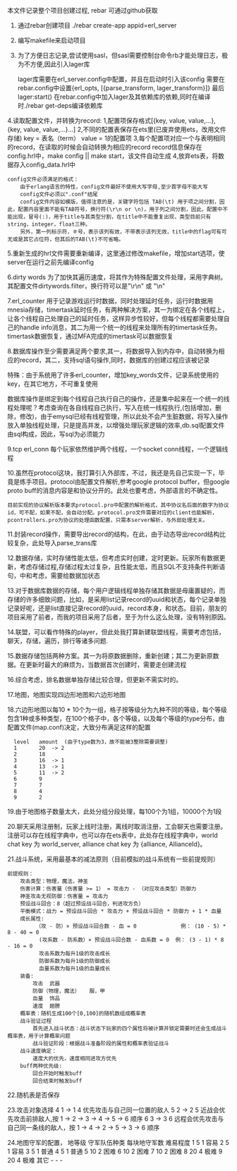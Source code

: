 本文件记录整个项目创建过程, rebar 可通过github获取

1. 通过rebar创建项目 ./rebar create-app appid=erl_server

2. 编写makefile来启动项目

3. 为了方便日志记录,尝试使用sasl，但sasl需要控制台命令rb才能处理日志，极为不方便,因此引入lager库

   lager库需要在erl_server.config中配置，并且在启动时引入该config
   		  需要在rebar.config中设置{erl_opts, [{parse_transform, lager_transform}]}
   		  最后lager:start()
	在rebar.config中加入lager及其依赖库的依赖,同时在编译时./rebar get-deps编译依赖库

4.读取配置文件，并转换为record:
  1,配置项保存格式[{key, value, value,...},{key, value, value,...}...]
  2,不同的配置表保存在ets里(已废弃使用ets，改用文件存储)
  	key = 表名（term）
  	value = 1的配置项
  3,每个配置项对应一个与表明相同的record，在读取的时候会自动转换为相应的record
  	record信息保存在config.hrl中，make config || make start，该文件自动生成
  4,放弃ets表，将数据存入config_data.hrl中
    
    config文件必须满足的格式：
        由于erlang语言的特性，config文件最好不使用大写字母,至少首字母不能大写
        config文件必须以".conf"结尾
        config文件内容如模版，值得注意的是，关键字符包括 TAB(\t) 用于项之间分割，因此，配置内容里面不能有TAB符号，换行符(\r\n or \n)，用于列之间分割，因此，配置中不能出现，冒号(:)，用于title与其类型分割，在title中不能重复出现，类型目前只有string，integer，float三种。
        另外，第一列标示符，＃号，表示该列有效，不带表示该列无效，title中的flag可有可无或是其它占位符，但其后的TAB(\t)不可省略。

5.重新生成的hrl文件需要重新编译，这里通过修改makefile，增加start选项，使server在运行之前先编译config

6.dirty words 为了加快其遍历速度，将其作为特殊配置文件处理，采用字典树。其配置文件dirtywords.filter，换行符可以是"\r\n" 或 "\n"

7.erl_counter 用于记录游戏运行时数据，同时处理延时任务，运行时数据用mnesia存储，timertask延时任务，有两种解决方案，其一为绑定在各个线程上，让各个线程自己处理自己的延时任务，这样异步性较好，但每个线程都需要处理自己的handle info消息，其二为用一个统一的线程来处理所有的timertask任务。
    timertask数据恢复，通过MFA完成的timertask可以数据恢复

8.数据库操作至少需要满足两个要求,其一，将数据导入到内存中，自动转换为相应的record，其二，支持sql语句操作,同时，数据库的创建过程应该被记录
  
  特殊：由于系统用了许多erl_counter，增加key_words文件，记录系统使用的key，在其它地方，不可重复使用

  数据库操作是绑定到每个线程自己执行自己的操作，还是集中起来在一个统一的线程处理呢？考虑查询在各自线程自己执行，写入在统一线程执行,(包括增加，删除，修改)，由于emysql已经有线程管理，所以此处不会产生脏数据，将写入操作放入单独线程处理，只是提高并发，以增强处理玩家逻辑的效率,db.sql配置文件由sql构成，因此，写sql为必须能力

9.tcp erl_conn 每个玩家依然维护两个线程，一个socket conn线程，一个逻辑线程

10.虽然在protocol这块，我打算引入外部库，不过，我还是先自己实现一下，毕竟是练手项目。protocol由配置文件解析,参考google protocol buffer，但google proto buff的消息内容是和协议分开的。此处也要考虑，外部语言的不确定性。
    
    目前实现的协议解析版本要求protocol.pro中配置的解析格式，其中协议名后面的数字为协议id，可不配，如果不配，会自动分配。protocol.pro文件需要对应的client也能解析，pcontrollers.pro为协议的处理函数配置，只需本server解析，与外部处理无关。

11.封装record操作，需要导出record的结构，在此，由于动态导出record结构比较复杂，此处导入parse_trans库
    
12.数据存储，实时存储性能太低，但考虑实时创建，定时更新。玩家所有数据更新，考虑存储过程,存储过程太过复杂，且性能太低，而且SQL不支持条件判断语句，中和考虑，需要给数据加状态

13.对于数据库数据的存储，每个用户逻辑线程单独存储其数据是毋庸置疑的，而存储的许多细致问题，比如，是采用list记录record的uuid和状态，每个记录单独记录好呢，还是list直接记录record的uuid，record本身，和状态。目前，朋友的项目采用了前者，而我的项目采用了后者，至于为什么这么处理，没有特别原因。

14.联盟，可以看作特殊的player，但此处我打算新建联盟线程，需要考虑包括，聊天，存储，遍历，排行等诸多问题.

15.数据存储包括两种方案。其一为将原数据删除，重新创建；其二为更新原数据。在更新时最大的麻烦为，当数据首次创建时，需要走创建流程

16.综合考虑，排名数据单独存储比较合理，但更新不需实时的。

17.地图，地图实现四边形地图和六边形地图

18.六边形地图以每10 * 10个为一组，格子按等级分为九种不同的等级，每个等级包含1种或多种类型，在100个格子中，各个等级，以及每个等级的type分布，由配置文件(map.conf)决定，大致分布满足这样的配置

      level   amount  (由于type数为3，故不能被3整除需要调整)
      1       20  -> 2
      2       18
      3       16  -> 1
      4       13  -> 1
      5       11  -> 2
      6       9
      7       7
      8       4
      9       2

19.由于地图格子数量太大，此处分组分段处理，每100个为1组，10000个为1段

20.聊天采用注册制，玩家上线时注册，离线时取消注册，工会聊天也需要注册。注册可以存在线程字典中，也可以存在ets表中，此处存在线程字典中，world chat key 为 world_server, alliance chat key 为 {alliance, AllianceId}。 

21.战斗系统，采用最基本的减法原则（目前模拟的战斗系统有一些前提规则）
    
    前提规则：
        攻击类型：物理，魔法，神圣
        伤害计算：伤害量（伤害量 >= 1） = 攻击力 - （对应攻击类型）防御力
        神圣攻击无视防御：伤害量 = 攻击力
        预设战斗回合：8（超过预设战斗回合，判进攻方负）
        平衡模式：战力 = 预设战斗回合 * 攻击力 + 预设战斗回合 * 防御力 + 1 * 血量
        成长属性:
             （攻 - 防）× 预设战斗回合数 - 血 = 0              例： (10 - 5) * 8 - 40 = 0 
              (攻系数 - 防系数）× 预设战斗回合数 - 血系数 = 0  例： (3 - 1) * 8 - 16 = 0
              攻击系数为每升1级的攻击成长
              防御系数为每升1级的防御成长
              血量系数为每升1级的血量成长 
        装备:
            攻击  武器
            防御（物理，魔法）   服，甲
            血量  饰品
            速度  翅膀
        概率表：随机生成100个[0,100]的随机数组成概率表
        战斗验证过程
            首先进入战斗状态：战斗状态下玩家的四个属性将被计算并锁定需要时还会生成战斗概率表，用于计算概率问题
            战斗验证阶段：根据战斗准备阶段的属性和概率表验证战斗
        战斗速度确定：
            速度大的优先，速度相同进攻方优先
        buff两种优先级:
            回合开始时触发buff
            回合结束时触发buff

22.随机表是否保存

23.攻击对象选择
  4  1 -> 1  4    优先攻击与自己同一位置的敌人
  5  2 -> 2  5    近战会优先攻击前排敌人,按 1 -> 2 -> 3 -> 4 -> 5 -> 6 顺序
  6  3 -> 3  6    远程会优先攻击与自己同一条线的敌人，按 1 -> 4 -> 2 -> 5 -> 3 -> 6 顺序

24.地图守军的配置，
    地等级  守军队伍种类   每块地守军数  难易程度
    1           5           1             容易
    2           5           1             容易
    3           5           1             普通
    4           5           1             普通
    5           10          2             困难
    6           10          2             困难
    7           10          2             困难
    8           20          4             极难
    9           20          4             极难
    其它        -           -             -